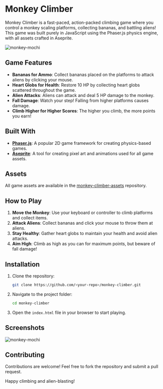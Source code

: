 # Monkey Climber

Monkey Climber is a fast-paced, action-packed climbing game where you control a monkey scaling platforms, collecting bananas, and battling aliens! This game was built purely in JavaScript using the Phaser.js physics engine, with all assets crafted in Aseprite.

![monkey-mochi](https://github.com/user-attachments/assets/a60bb134-1e39-4a38-8a74-f911442ae5d7)

## Game Features

- **Bananas for Ammo**: Collect bananas placed on the platforms to attack aliens by clicking your mouse.
- **Heart Globs for Health**: Restore 10 HP by collecting heart globs scattered throughout the game.
- **Alien Attacks**: Aliens can attack and deal 5 HP damage to the monkey.
- **Fall Damage**: Watch your step! Falling from higher platforms causes damage.
- **Climb Higher for Higher Scores**: The higher you climb, the more points you earn!

## Built With

- **[Phaser.js](https://phaser.io/)**: A popular 2D game framework for creating physics-based games.
- **[Aseprite](https://www.aseprite.org/)**: A tool for creating pixel art and animations used for all game assets.

## Assets

All game assets are available in the [monkey-climber-assets](https://github.com/rhlbulls/monkey-climber-assets) repository.

## How to Play

1. **Move the Monkey**: Use your keyboard or controller to climb platforms and collect items.
2. **Attack Aliens**: Collect bananas and click your mouse to throw them at aliens.
3. **Stay Healthy**: Gather heart globs to maintain your health and avoid alien attacks.
4. **Aim High**: Climb as high as you can for maximum points, but beware of fall damage!

## Installation

1. Clone the repository:
   ```bash
   git clone https://github.com/<your-repo>/monkey-climber.git
   ```
2. Navigate to the project folder:
   ```bash
   cd monkey-climber
   ```
3. Open the `index.html` file in your browser to start playing.

## Screenshots

![monkey-mochi](https://github.com/user-attachments/assets/d02a1cfd-0275-4837-82af-cf1a65680e2e)


## Contributing

Contributions are welcome! Feel free to fork the repository and submit a pull request.


Happy climbing and alien-blasting!

